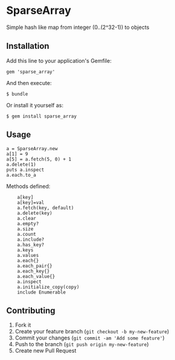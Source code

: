 # SparseArray

Simple hash like map from integer (0..(2^32-1)) to objects

## Installation

Add this line to your application's Gemfile:

    gem 'sparse_array'

And then execute:

    $ bundle

Or install it yourself as:

    $ gem install sparse_array

## Usage

    a = SparseArray.new
    a[1] = 9
    a[5] = a.fetch(5, 0) + 1
    a.delete(1)
    puts a.inspect
    a.each.to_a

Methods defined: 

````
    a[key]
    a[key]=val
    a.fetch(key, default)
    a.delete(key)
    a.clear
    a.empty?
    a.size
    a.count
    a.include?
    a.has_key?
    a.keys
    a.values
    a.each{}
    a.each_pair{}
    a.each_key{}
    a.each_value{}
    a.inspect
    a.initialize_copy(copy)
    include Enumerable
````
   

## Contributing

1. Fork it
2. Create your feature branch (`git checkout -b my-new-feature`)
3. Commit your changes (`git commit -am 'Add some feature'`)
4. Push to the branch (`git push origin my-new-feature`)
5. Create new Pull Request
